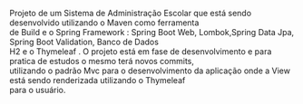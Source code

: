Projeto de um Sistema de Administração Escolar que está sendo desenvolvido utilizando o Maven como ferramenta<br> 
de Build e o Spring Framework : Spring Boot Web, Lombok,Spring Data Jpa, Spring Boot Validation, Banco de Dados<br> 
H2 e o Thymeleaf . O projeto está em fase de desenvolvimento e para pratica de estudos o mesmo terá novos commits,<br>
utilizando o padrão Mvc para o desenvolvimento da aplicação onde a View está sendo renderizada utilizando o Thymeleaf<br> 
para o usuário.
